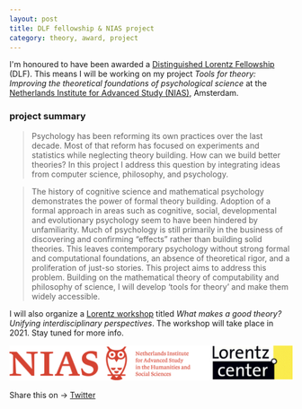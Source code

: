 ```yaml
---
layout: post
title: DLF fellowship & NIAS project
category: theory, award, project
---
```


I'm honoured to have been awarded a [Distinguished Lorentz Fellowship](https://nias.knaw.nl/fellowships/distinguished-lorentz-fellowship/) (DLF). This means I will be working on my project _Tools for theory: Improving the theoretical foundations of psychological science_ at the [Netherlands Institute for Advanced Study (NIAS)](https://nias.knaw.nl), Amsterdam.

### project summary

> Psychology has been reforming its own practices over the last decade. Most of that reform has focused on experiments and statistics while neglecting theory building. How can we build better theories? In this project I address this question by integrating ideas from computer science, philosophy, and psychology.

> The history of cognitive science and mathematical psychology demonstrates the power of formal theory building.  Adoption of a formal approach in areas such as cognitive, social, developmental and evolutionary psychology seem to have been hindered by unfamiliarity. Much of psychology is still primarily in the business of discovering and confirming “effects” rather than building solid theories. This leaves contemporary psychology without strong formal and computational foundations, an absence of theoretical rigor, and a proliferation of just-so stories. This project aims to address this problem. Building on the mathematical theory of computability and philosophy of science, I will develop ‘tools for theory’ and make them widely accessible.  

I will also organize a [Lorentz workshop](https://www.lorentzcenter.nl) titled _What makes a  good theory? Unifying interdisciplinary perspectives_. The workshop will take place in 2021. Stay tuned for more info.  

![alt text][logos]

[logos]: /images/NIAS_Lorentz.png "Logos NIAS & Lorentz Centre"

<div class="share-page">
    Share this on &rarr;
    <a href="https://twitter.com/intent/tweet?text={{ page.title }}&url={{ site.url }}{{ page.url }}&via={{ site.twitter_irisvanrooij }}&related={{ site.twitter_irisvanrooij }}" rel="nofollow" target="_blank" title="Share on Twitter">Twitter</a>
</div>


<a href=''></a> <script type='text/javascript' src='https://www.freevisitorcounters.com/auth.php?id=ffbbfa98da26dd5367373b4d525961f859ebeefb'></script>
<script type="text/javascript" src="https://www.freevisitorcounters.com/en/home/counter/746882/t/4"></script>
